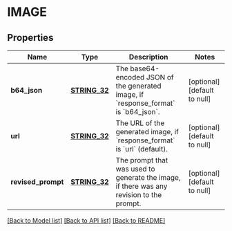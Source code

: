 # IMAGE

## Properties
Name | Type | Description | Notes
------------ | ------------- | ------------- | -------------
**b64_json** | [**STRING_32**](STRING_32.md) | The base64-encoded JSON of the generated image, if &#x60;response_format&#x60; is &#x60;b64_json&#x60;. | [optional] [default to null]
**url** | [**STRING_32**](STRING_32.md) | The URL of the generated image, if &#x60;response_format&#x60; is &#x60;url&#x60; (default). | [optional] [default to null]
**revised_prompt** | [**STRING_32**](STRING_32.md) | The prompt that was used to generate the image, if there was any revision to the prompt. | [optional] [default to null]

[[Back to Model list]](../README.md#documentation-for-models) [[Back to API list]](../README.md#documentation-for-api-endpoints) [[Back to README]](../README.md)


